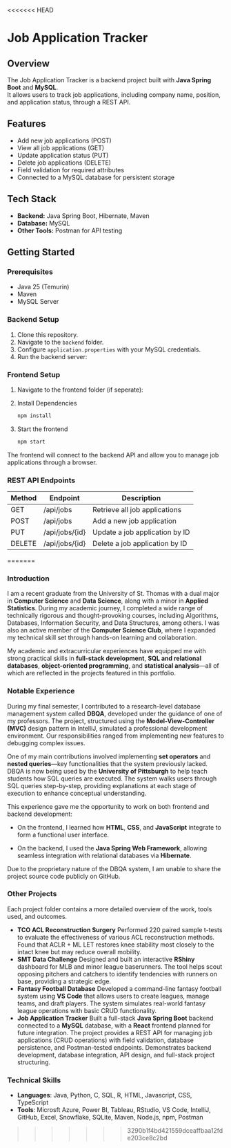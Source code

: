 <<<<<<< HEAD
# Job Application Tracker

## Overview
The Job Application Tracker is a backend project built with **Java Spring Boot** and **MySQL**.  
It allows users to track job applications, including company name, position, and application status, through a REST API.

## Features
- Add new job applications (POST)
- View all job applications (GET)
- Update application status (PUT)
- Delete job applications (DELETE)
- Field validation for required attributes
- Connected to a MySQL database for persistent storage

## Tech Stack
- **Backend:** Java Spring Boot, Hibernate, Maven  
- **Database:** MySQL  
- **Other Tools:** Postman for API testing

## Getting Started

### Prerequisites
- Java 25 (Temurin)  
- Maven  
- MySQL Server

### Backend Setup
1. Clone this repository.
2. Navigate to the `backend` folder.
3. Configure `application.properties` with your MySQL credentials.
4. Run the backend server:

### Frontend Setup
1. Navigate to the frontend folder (if seperate):
2. Install Dependencies 

   ```bash
   npm install
   ```
3. Start the frontend

   ```bash
   npm start
   ```
The frontend will connect to the backend API and allow you to manage job applications through a browser.

### REST API Endpoints
| Method | Endpoint       | Description                     |
|--------|----------------|---------------------------------|
| GET    | /api/jobs      | Retrieve all job applications   |
| POST   | /api/jobs      | Add a new job application       |
| PUT    | /api/jobs/{id} | Update a job application by ID  |
| DELETE | /api/jobs/{id} | Delete a job application by ID  |
=======
### Introduction

I am a recent graduate from the University of St. Thomas with a dual major in **Computer Science** and **Data Science**, along with a minor in **Applied Statistics**. During my academic journey, I completed a wide range of technically rigorous and thought-provoking courses, including Algorithms, Databases, Information Security, and Data Structures, among others. I was also an active member of the **Computer Science Club**, where I expanded my technical skill set through hands-on learning and collaboration.

My academic and extracurricular experiences have equipped me with strong practical skills in **full-stack development**, **SQL and relational databases**, **object-oriented programming**, and **statistical analysis**—all of which are reflected in the projects featured in this portfolio.

### Notable Experience

During my final semester, I contributed to a research-level database management system called **DBQA**, developed under the guidance of one of my professors. The project, structured using the **Model-View-Controller (MVC)** design pattern in IntelliJ, simulated a professional development environment. Our responsibilities ranged from implementing new features to debugging complex issues.

One of my main contributions involved implementing **set operators** and **nested queries**—key functionalities that the system previously lacked. DBQA is now being used by the **University of Pittsburgh** to help teach students how SQL queries are executed. The system walks users through SQL queries step-by-step, providing explanations at each stage of execution to enhance conceptual understanding.

This experience gave me the opportunity to work on both frontend and backend development:

- On the frontend, I learned how **HTML**, **CSS**, and **JavaScript** integrate to form a functional user interface.

- On the backend, I used the **Java Spring Web Framework**, allowing seamless integration with relational databases via **Hibernate**.

Due to the proprietary nature of the DBQA system, I am unable to share the project source code publicly on GitHub.

### Other Projects

Each project folder contains a more detailed overview of the work, tools used, and outcomes.
- **TCO ACL Reconstruction Surgery**
Performed 220 paired sample t-tests to evaluate the effectiveness of various ACL reconstruction methods. Found that ACLR + ML LET restores knee stability most closely to the intact knee but may reduce overall mobility.
- **SMT Data Challenge**
Designed and built an interactive **RShiny** dashboard for MLB and minor league baserunners. The tool helps scout opposing pitchers and catchers to identify tendencies with runners on base, providing a strategic edge.
- **Fantasy Football Database**
Developed a command-line fantasy football system using **VS Code** that allows users to create leagues, manage teams, and draft players. The system simulates real-world fantasy league operations with basic CRUD functionality.
- **Job Application Tracker**
Built a full-stack **Java Spring Boot** backend connected to a **MySQL** database, with a **React** frontend planned for future integration. The project provides a REST API for managing job applications (CRUD operations) with field validation, database persistence, and Postman-tested endpoints. Demonstrates backend development, database integration, API design, and full-stack project structuring.


### Technical Skills

- **Languages**: Java, Python, C, SQL, R, HTML, Javascript, CSS, TypeScript
- **Tools**: Microsft Azure, Power BI, Tableau, RStudio, VS Code, IntelliJ, GitHub, Excel, Snowflake, SQLite, Maven, Node.js, npm, Postman
>>>>>>> 3290b1f4bd421559dceaffbaa12fde203ce8c2bd
